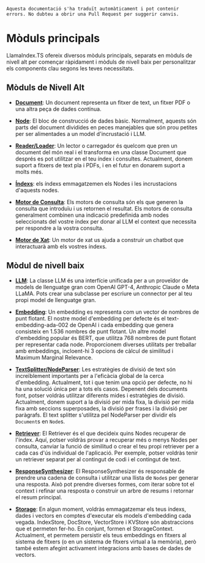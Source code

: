 `Aquesta documentació s'ha traduït automàticament i pot contenir errors. No dubteu a obrir una Pull Request per suggerir canvis.`

# Mòduls principals

LlamaIndex.TS ofereix diversos mòduls principals, separats en mòduls de nivell alt per començar ràpidament i mòduls de nivell baix per personalitzar els components clau segons les teves necessitats.

## Mòduls de Nivell Alt

- [**Document**](./high_level/documents_and_nodes.md): Un document representa un fitxer de text, un fitxer PDF o una altra peça de dades contínua.

- [**Node**](./high_level/documents_and_nodes.md): El bloc de construcció de dades bàsic. Normalment, aquests són parts del document dividides en peces manejables que són prou petites per ser alimentades a un model d'incrustació i LLM.

- [**Reader/Loader**](./high_level/data_loader.md): Un lector o carregador és quelcom que pren un document del món real i el transforma en una classe Document que després es pot utilitzar en el teu índex i consultes. Actualment, donem suport a fitxers de text pla i PDFs, i en el futur en donarem suport a molts més.

- [**Índexs**](./high_level/data_index.md): els índexs emmagatzemen els Nodes i les incrustacions d'aquests nodes.

- [**Motor de Consulta**](./high_level/query_engine.md): Els motors de consulta són els que generen la consulta que introduïu i us retornen el resultat. Els motors de consulta generalment combinen una indicació predefinida amb nodes seleccionats del vostre índex per donar al LLM el context que necessita per respondre a la vostra consulta.

- [**Motor de Xat**](./high_level/chat_engine.md): Un motor de xat us ajuda a construir un chatbot que interactuarà amb els vostres índexs.

## Mòdul de nivell baix

- [**LLM**](./low_level/llm.md): La classe LLM és una interfície unificada per a un proveïdor de models de llenguatge gran com OpenAI GPT-4, Anthropic Claude o Meta LLaMA. Pots crear una subclasse per escriure un connector per al teu propi model de llenguatge gran.

- [**Embedding**](./low_level/embedding.md): Un embedding es representa com un vector de nombres de punt flotant. El nostre model d'embedding per defecte és el text-embedding-ada-002 de OpenAI i cada embedding que genera consisteix en 1.536 nombres de punt flotant. Un altre model d'embedding popular és BERT, que utilitza 768 nombres de punt flotant per representar cada node. Proporcionem diverses utilitats per treballar amb embeddings, incloent-hi 3 opcions de càlcul de similitud i Maximum Marginal Relevance.

- [**TextSplitter/NodeParser**](./low_level/node_parser.md): Les estratègies de divisió de text són increïblement importants per a l'eficàcia global de la cerca d'embedding. Actualment, tot i que tenim una opció per defecte, no hi ha una solució única per a tots els casos. Depenent dels documents font, potser voldràs utilitzar diferents mides i estratègies de divisió. Actualment, donem suport a la divisió per mida fixa, la divisió per mida fixa amb seccions superposades, la divisió per frases i la divisió per paràgrafs. El text splitter s'utilitza pel NodeParser per dividir els `Document`s en `Node`s.

- [**Retriever**](./low_level/retriever.md): El Retriever és el que decideix quins Nodes recuperar de l'índex. Aquí, potser voldràs provar a recuperar més o menys Nodes per consulta, canviar la funció de similitud o crear el teu propi retriever per a cada cas d'ús individual de l'aplicació. Per exemple, potser voldràs tenir un retriever separat per al contingut de codi i el contingut de text.

- [**ResponseSynthesizer**](./low_level/response_synthesizer.md): El ResponseSynthesizer és responsable de prendre una cadena de consulta i utilitzar una llista de `Node`s per generar una resposta. Això pot prendre diverses formes, com iterar sobre tot el context i refinar una resposta o construir un arbre de resums i retornar el resum principal.

- [**Storage**](./low_level/storage.md): En algun moment, voldràs emmagatzemar els teus índexs, dades i vectors en comptes d'executar els models d'embedding cada vegada. IndexStore, DocStore, VectorStore i KVStore són abstraccions que et permeten fer-ho. En conjunt, formen el StorageContext. Actualment, et permetem persistir els teus embeddings en fitxers al sistema de fitxers (o en un sistema de fitxers virtual a la memòria), però també estem afegint activament integracions amb bases de dades de vectors.
